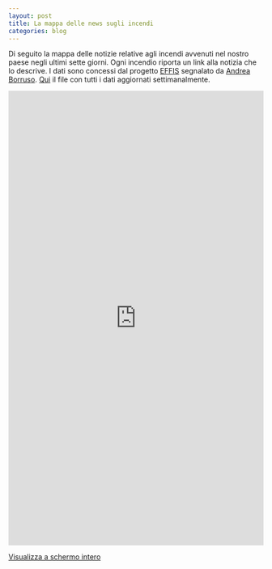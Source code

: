 ```yaml
---
layout: post
title: La mappa delle news sugli incendi
categories: blog
---
```


Di seguito la mappa delle notizie relative agli incendi avvenuti nel nostro paese negli ultimi sette giorni. Ogni incendio riporta un link alla notizia che lo descrive. I dati sono concessi dal progetto [EFFIS](http://effis.jrc.ec.europa.eu/applications/fire-news/) segnalato da [Andrea Borruso](https://twitter.com/aborruso).
[Qui](http://effis.jrc.ec.europa.eu/applications/fire-news/kml/?&country__id__exact=219) il file con tutti i dati aggiornati settimanalmente.

<iframe width="100%" height="900px" frameBorder="0" src="http://umap.openstreetmap.fr/it/map/mappa-delle-news-sugli-incendi_158685?scaleControl=false&miniMap=false&scrollWheelZoom=true&zoomControl=true&allowEdit=false&moreControl=true&searchControl=null&tilelayersControl=null&embedControl=null&datalayersControl=true&onLoadPanel=caption&captionBar=true"></iframe><p><a href="http://umap.openstreetmap.fr/it/map/mappa-delle-news-sugli-incendi_158685">Visualizza a schermo intero</a></p>
